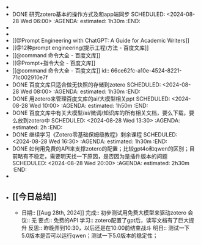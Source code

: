 -
- DONE 研究zotero基本的操作方式及和app端同步
  SCHEDULED: <2024-08-28 Wed 06:00>
  :AGENDA:
  estimated: 1h30m
  :END:
-
-
- [[@Prompt Engineering with ChatGPT: A Guide for Academic Writers]]
- [[@12种prompt engineering(提示工程)方法 - 百度文库]]
- [[@command 命令大全 - 百度文库]]
- [[@Prompt+指令大全 - 百度文库]]
- [[@command 命令大全 - 百度文库]]
  id:: 66ce62fc-a10e-4524-8221-71c002910e7f
- DONE 百度文库只适合做无快照的存储到zotero
  SCHEDULED: <2024-08-28 Wed 08:00>
  :AGENDA:
  estimated: 1h30m
  :END:
- DONE 用zotero来管理百度文库的ai/大模型相关ppt
  SCHEDULED: <2024-08-28 Wed 10:00>
  :AGENDA:
  estimated: 1h50m
  :END:
- DONE 百度文库中有关大模型/ai/微调/知识库的所有相关文档，要么下载，要么放到zotero中
  SCHEDULED: <2024-08-28 Wed 13:30>
  :AGENDA:
  estimated: 2h
  :END:
- DONE 继续学习《Zotero零基础保姆级教程》剩余课程
  SCHEDULED: <2024-08-28 Wed 16:30>
  :AGENDA:
  estimated: 1h30m
  :END:
- DONE 如何用免费的API来支撑zotero的配置；比较gpt4o和qwen的区别；目前略有不稳定，需要明天找一下原因，是否因为是插件版本的问题
  SCHEDULED: <2024-08-28 Wed 20:00>
  :AGENDA:
  estimated: 2h30m
  :END:
-
- ## [[今日总结]]
	- 日期:: [[Aug 28th, 2024]]
	  完成:: 初步测试用免费大模型来驱动zotero
	  会议:: 无
	  要点:: 免费的API
	  学习:: zotero配置了gpt后，读写文档有了巨大提升
	  反思:: 昨晚弄到10:30，以后还是在10:00前结束战斗
	  明日:: 测试一下5.0版本是否可以运行qwen；测试一下5.0版本的稳定性；